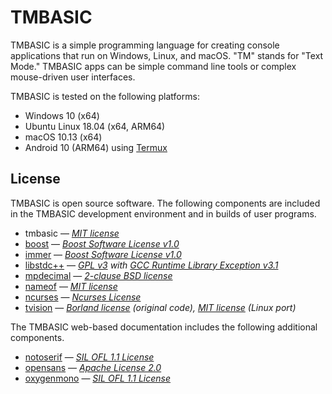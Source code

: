 # TMBASIC

TMBASIC is a simple programming language for creating console applications that run on Windows, Linux, and macOS. "TM" stands for "Text Mode." TMBASIC apps can be simple command line tools or complex mouse-driven user interfaces.

TMBASIC is tested on the following platforms:
- Windows 10 (x64)
- Ubuntu Linux 18.04 (x64, ARM64)
- macOS 10.13 (x64)
- Android 10 (ARM64) using [Termux](https://termux.com/)

## License
TMBASIC is open source software. The following components are included in the TMBASIC development environment and in builds of user programs.

- tmbasic — _[MIT license](LICENSE)_
- [boost](https://www.boost.org/) — _[Boost Software License v1.0](ext/boost/LICENSE_1_0.txt)_
- [immer](https://github.com/arximboldi/immer) — _[Boost Software License v1.0](ext/immer/LICENSE)_
- [libstdc++](https://gcc.gnu.org/onlinedocs/libstdc++/) — _[GPL v3](ext/gcc/GPL-3) with [GCC Runtime Library Exception v3.1](ext/gcc/copyright)_
- [mpdecimal](https://www.bytereef.org/mpdecimal/) — _[2-clause BSD license](ext/mpdecimal/LICENSE.txt)_
- [nameof](https://github.com/Neargye/nameof) — _[MIT license](ext/nameof/LICENSE.txt)_
- [ncurses](https://en.wikipedia.org/wiki/Ncurses) — _[Ncurses License](ext/ncurses/COPYING)_
- [tvision](https://github.com/magiblot/tvision) — _[Borland license](ext/tvision/COPYRIGHT) (original code), [MIT license](ext/tvision/COPYRIGHT) (Linux port)_

The TMBASIC web-based documentation includes the following additional components.

- [notoserif](https://github.com/googlefonts/noto-fonts) — _[SIL OFL 1.1 License](ext/notoserif/OFL.txt)_
- [opensans](https://github.com/googlefonts/opensans) — _[Apache License 2.0](ext/opensans/LICENSE.txt)_
- [oxygenmono](https://github.com/KDE/oxygen-fonts) — _[SIL OFL 1.1 License](ext/oxygenmono/OFL.txt)_
